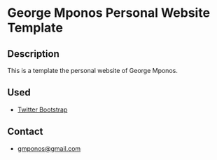 # George Mponos Personal Website Template

## Description

This is a template the personal website of George Mponos.

## Used
 - [Twitter Bootstrap](http://getbootstrap.com/)

## Contact
 - gmponos@gmail.com